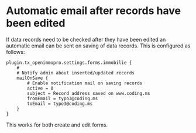 # Automatic email after records have been edited

If data records need to be checked after they have been edited an automatic email can be sent on saving of data records. This is configured as follows:


```typo3_typoscript
plugin.tx_openimmopro.settings.forms.immobilie {
	#
	# Notify admin about inserted/updated records
	mailOnSave {
		# Enable notification mail on saving records
		active = 0
		subject = Record address saved on www.coding.ms
		fromEmail = typo3@coding.ms
		toEmail = typo3@coding.ms
	}
}
```

This works for both create and edit forms.
